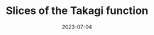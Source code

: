 ---
title: "Slices of the Takagi function"
collection: talks
type: "Lightning Talk"
permalink: /talks/2023-05-slices-of-the-takagi-function
venue: "Fractal Geometry workshop"
date: 2023-07-04
location: "ICMS, Bayes Centre, Edinburgh, Scotland"
slides: '../files/takagi-edinburgh-july-2023.pdf'
---